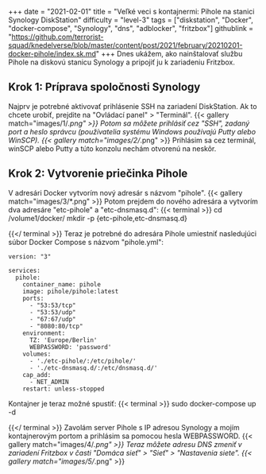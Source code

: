 +++
date = "2021-02-01"
title = "Veľké veci s kontajnermi: Pihole na stanici Synology DiskStation"
difficulty = "level-3"
tags = ["diskstation", "Docker", "docker-compose", "Synology", "dns", "adblocker", "fritzbox"]
githublink = "https://github.com/terrorist-squad/knedelverse/blob/master/content/post/2021/february/20210201-docker-pihole/index.sk.md"
+++
Dnes ukážem, ako nainštalovať službu Pihole na diskovú stanicu Synology a pripojiť ju k zariadeniu Fritzbox.
## Krok 1: Príprava spoločnosti Synology
Najprv je potrebné aktivovať prihlásenie SSH na zariadení DiskStation. Ak to chcete urobiť, prejdite na "Ovládací panel" > "Terminál".
{{< gallery match="images/1/*.png" >}}
Potom sa môžete prihlásiť cez "SSH", zadaný port a heslo správcu (používatelia systému Windows používajú Putty alebo WinSCP).
{{< gallery match="images/2/*.png" >}}
Prihlásim sa cez terminál, winSCP alebo Putty a túto konzolu nechám otvorenú na neskôr.
## Krok 2: Vytvorenie priečinka Pihole
V adresári Docker vytvorím nový adresár s názvom "pihole".
{{< gallery match="images/3/*.png" >}}
Potom prejdem do nového adresára a vytvorím dva adresáre "etc-pihole" a "etc-dnsmasq.d":
{{< terminal >}}
cd /volume1/docker/
mkdir -p {etc-pihole,etc-dnsmasq.d}

{{</ terminal >}}
Teraz je potrebné do adresára Pihole umiestniť nasledujúci súbor Docker Compose s názvom "pihole.yml":
```
version: "3"

services:
  pihole:
    container_name: pihole
    image: pihole/pihole:latest
    ports:
      - "53:53/tcp"
      - "53:53/udp"
      - "67:67/udp"
      - "8080:80/tcp"
    environment:
      TZ: 'Europe/Berlin'
      WEBPASSWORD: 'password'
    volumes:
      - './etc-pihole/:/etc/pihole/'
      - './etc-dnsmasq.d/:/etc/dnsmasq.d/'
    cap_add:
      - NET_ADMIN
    restart: unless-stopped

```
Kontajner je teraz možné spustiť:
{{< terminal >}}
sudo docker-compose up -d

{{</ terminal >}}
Zavolám server Pihole s IP adresou Synology a mojím kontajnerovým portom a prihlásim sa pomocou hesla WEBPASSWORD.
{{< gallery match="images/4/*.png" >}}
Teraz môžete adresu DNS zmeniť v zariadení Fritzbox v časti "Domáca sieť" > "Sieť" > "Nastavenia siete".
{{< gallery match="images/5/*.png" >}}
